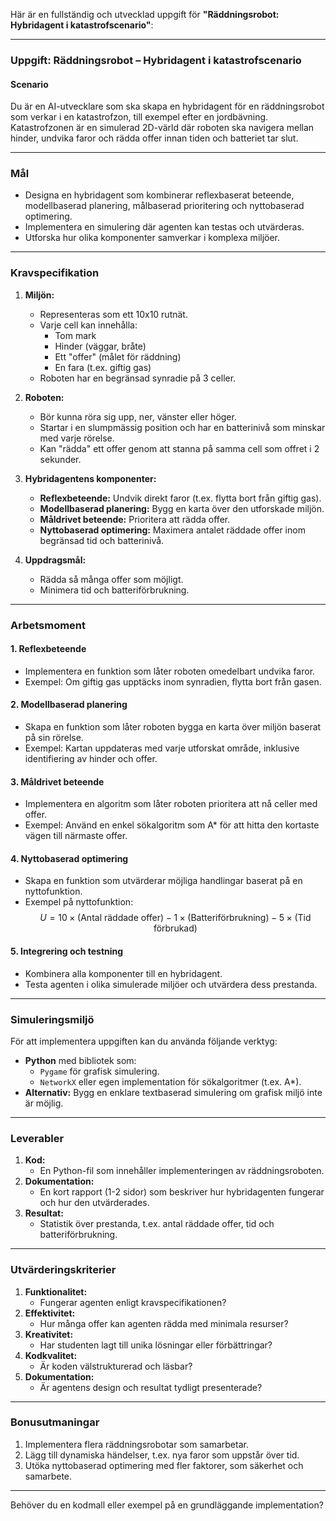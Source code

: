 Här är en fullständig och utvecklad uppgift för **"Räddningsrobot: Hybridagent i katastrofscenario"**:

---

### **Uppgift: Räddningsrobot – Hybridagent i katastrofscenario**

#### **Scenario**
Du är en AI-utvecklare som ska skapa en hybridagent för en räddningsrobot som verkar i en katastrofzon, till exempel efter en jordbävning. Katastrofzonen är en simulerad 2D-värld där roboten ska navigera mellan hinder, undvika faror och rädda offer innan tiden och batteriet tar slut.

---

### **Mål**
- Designa en hybridagent som kombinerar reflexbaserat beteende, modellbaserad planering, målbaserad prioritering och nyttobaserad optimering.
- Implementera en simulering där agenten kan testas och utvärderas.
- Utforska hur olika komponenter samverkar i komplexa miljöer.

---

### **Kravspecifikation**
1. **Miljön:**
   - Representeras som ett 10x10 rutnät.
   - Varje cell kan innehålla:
     - Tom mark
     - Hinder (väggar, bråte)
     - Ett "offer" (målet för räddning)
     - En fara (t.ex. giftig gas)
   - Roboten har en begränsad synradie på 3 celler.
   
2. **Roboten:**
   - Bör kunna röra sig upp, ner, vänster eller höger.
   - Startar i en slumpmässig position och har en batterinivå som minskar med varje rörelse.
   - Kan "rädda" ett offer genom att stanna på samma cell som offret i 2 sekunder.

3. **Hybridagentens komponenter:**
   - **Reflexbeteende:** Undvik direkt faror (t.ex. flytta bort från giftig gas).
   - **Modellbaserad planering:** Bygg en karta över den utforskade miljön.
   - **Måldrivet beteende:** Prioritera att rädda offer.
   - **Nyttobaserad optimering:** Maximera antalet räddade offer inom begränsad tid och batterinivå.

4. **Uppdragsmål:**
   - Rädda så många offer som möjligt.
   - Minimera tid och batteriförbrukning.

---

### **Arbetsmoment**

#### **1. Reflexbeteende**
- Implementera en funktion som låter roboten omedelbart undvika faror.
- Exempel: Om giftig gas upptäcks inom synradien, flytta bort från gasen.

#### **2. Modellbaserad planering**
- Skapa en funktion som låter roboten bygga en karta över miljön baserat på sin rörelse.
- Exempel: Kartan uppdateras med varje utforskat område, inklusive identifiering av hinder och offer.

#### **3. Måldrivet beteende**
- Implementera en algoritm som låter roboten prioritera att nå celler med offer.
- Exempel: Använd en enkel sökalgoritm som A* för att hitta den kortaste vägen till närmaste offer.

#### **4. Nyttobaserad optimering**
- Skapa en funktion som utvärderar möjliga handlingar baserat på en nyttofunktion.
- Exempel på nyttofunktion:  
  $$
  U = 10 \times (\text{Antal räddade offer}) - 1 \times (\text{Batteriförbrukning}) - 5 \times (\text{Tid förbrukad})
  $$

#### **5. Integrering och testning**
- Kombinera alla komponenter till en hybridagent.
- Testa agenten i olika simulerade miljöer och utvärdera dess prestanda.

---

### **Simuleringsmiljö**
För att implementera uppgiften kan du använda följande verktyg:
- **Python** med bibliotek som:
  - `Pygame` för grafisk simulering.
  - `NetworkX` eller egen implementation för sökalgoritmer (t.ex. A*).
- **Alternativ:** Bygg en enklare textbaserad simulering om grafisk miljö inte är möjlig.

---

### **Leverabler**
1. **Kod:**
   - En Python-fil som innehåller implementeringen av räddningsroboten.
2. **Dokumentation:**
   - En kort rapport (1-2 sidor) som beskriver hur hybridagenten fungerar och hur den utvärderades.
3. **Resultat:**
   - Statistik över prestanda, t.ex. antal räddade offer, tid och batteriförbrukning.

---

### **Utvärderingskriterier**
1. **Funktionalitet:**
   - Fungerar agenten enligt kravspecifikationen?
2. **Effektivitet:**
   - Hur många offer kan agenten rädda med minimala resurser?
3. **Kreativitet:**
   - Har studenten lagt till unika lösningar eller förbättringar?
4. **Kodkvalitet:**
   - Är koden välstrukturerad och läsbar?
5. **Dokumentation:**
   - Är agentens design och resultat tydligt presenterade?

---

### **Bonusutmaningar**
1. Implementera flera räddningsrobotar som samarbetar.
2. Lägg till dynamiska händelser, t.ex. nya faror som uppstår över tid.
3. Utöka nyttobaserad optimering med fler faktorer, som säkerhet och samarbete.

---

Behöver du en kodmall eller exempel på en grundläggande implementation?